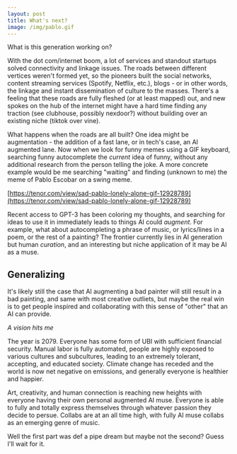 ```yaml
---
layout: post
title: What's next?
image: /img/pablo.gif
---
```



What is this generation working on?

With the dot com/internet boom, a lot of services and standout startups solved connectivity and linkage issues. The roads between different vertices weren't formed yet, so the pioneers built the social networks, content streaming services (Spotify, Netflix, etc.), blogs - or in other words, the linkage and instant dissemination of culture to the masses. There's a feeling that these roads are fully fleshed (or at least mapped) out, and new spokes on the hub of the internet might have a hard time finding any traction (see clubhouse, possibly nexdoor?) without building over an existing niche (tiktok over vine).

What happens when the roads are all built? One idea might be augmentation - the addition of a fast lane, or in tech's case, an AI augmented lane. Now when we look for funny memes using a GIF keyboard, searching funny autocomplete the *current* idea of funny, without any additional research from the person telling the joke. A more concrete example would be me searching "waiting" and finding (unknown to me) the meme of Pablo Escobar on a swing meme.

[https://tenor.com/view/sad-pablo-lonely-alone-gif-12928789](https://tenor.com/view/sad-pablo-lonely-alone-gif-12928789)

Recent access to GPT-3 has been coloring my thoughts, and searching for ideas to use it in immediately leads to things AI could *augment*. For example, what about autocompleting a phrase of music, or lyrics/lines in a poem, or the rest of a painting? The frontier currently lies in AI generation but human *curation*, and an interesting but niche application of it may be AI as a muse.

## Generalizing

It's likely still the case that AI augmenting a bad painter will still result in a bad painting, and same with most creative outliets, but maybe the real win is to get people inspired and collaborating with this sense of "other" that an AI can provide. 

*A vision hits me*

The year is 2079. Everyone has some form of UBI with sufficient financial security. Manual labor is fully automated, people are highly exposed to various cultures and subcultures, leading to an extremely tolerant, accepting, and educated society. Climate change has receded and the world is now net negative on emissions, and generally everyone is healthier and happier.

Art, creativity, and human connection is reaching new heights with everyone having their own personal augmented AI muse. Everyone is able to fully and totally express themselves through whatever passion they decide to persue. Collabs are at an all time high, with fully AI muse collabs as an emerging genre of music.

Well the first part was def a pipe dream but maybe not the second? Guess I'll wait for it.